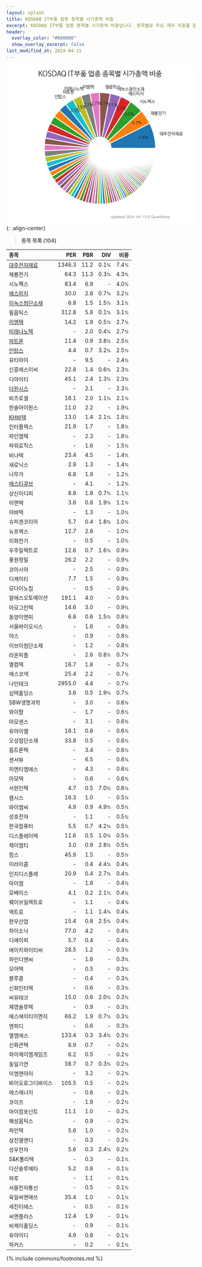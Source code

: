 ```yaml
---
layout: splash
title: KOSDAQ IT부품 업종 종목별 시가총액 비중
excerpt: KOSDAQ IT부품 업종 종목별 시가총액 비중입니다. 종목별로 주요 재무 지표를 함께 표시합니다.
header:
  overlay_color: "#800000"
  show_overlay_excerpt: false
last_modified_at: 2024-04-15
---
```



![KOSDAQ IT부품 업종 종목별 시가총액 비중](/stats/sector/images/kosdaq_업종_IT부품_종목.png){: .align-center}


> **종목 목록 (104)**<a id="list"></a>

| **종목** | **PER** | **PBR** | **DIV** | **비중** |
| :------- | ------: | ------: | ------: | -------: |
| [대주전자재료](/078600/) | 1346.3 | 11.2 | 0.1<small>%</small> | 7.4<small>%</small> |
| 제룡전기 | 64.3 | 11.3 | 0.3<small>%</small> | 4.3<small>%</small> |
| 시노펙스 | 83.4 | 6.9 | - | 4.0<small>%</small> |
| [에스피지](/058610/) | 30.0 | 2.8 | 0.7<small>%</small> | 3.2<small>%</small> |
| [이녹스첨단소재](/272290/) | 6.8 | 1.5 | 1.5<small>%</small> | 3.1<small>%</small> |
| 필옵틱스 | 312.8 | 5.8 | 0.1<small>%</small> | 3.1<small>%</small> |
| [이엠텍](/091120/) | 14.2 | 1.9 | 0.5<small>%</small> | 2.7<small>%</small> |
| [미래나노텍](/095500/) | - | 2.0 | 0.4<small>%</small> | 2.7<small>%</small> |
| [파트론](/091700/) | 11.4 | 0.9 | 3.8<small>%</small> | 2.5<small>%</small> |
| [인탑스](/049070/) | 4.4 | 0.7 | 3.2<small>%</small> | 2.5<small>%</small> |
| 유티아이 | - | 9.5 | - | 2.4<small>%</small> |
| 신흥에스이씨 | 22.8 | 1.4 | 0.6<small>%</small> | 2.3<small>%</small> |
| 디아이티 | 45.1 | 2.4 | 1.3<small>%</small> | 2.3<small>%</small> |
| [다원시스](/068240/) | - | 2.1 | - | 2.3<small>%</small> |
| 비츠로셀 | 16.1 | 2.0 | 1.1<small>%</small> | 2.1<small>%</small> |
| 한솔아이원스 | 11.0 | 2.2 | - | 1.9<small>%</small> |
| [KH바텍](/060720/) | 13.0 | 1.4 | 2.1<small>%</small> | 1.8<small>%</small> |
| 인터플렉스 | 21.9 | 1.7 | - | 1.8<small>%</small> |
| 파인엠텍 | - | 2.3 | - | 1.6<small>%</small> |
| 파워로직스 | - | 1.6 | - | 1.5<small>%</small> |
| 비나텍 | 23.4 | 4.5 | - | 1.4<small>%</small> |
| 새로닉스 | 2.9 | 1.3 | - | 1.4<small>%</small> |
| 나무가 | 6.8 | 1.9 | - | 1.2<small>%</small> |
| [에스티큐브](/052020/) | - | 4.1 | - | 1.2<small>%</small> |
| 상신이디피 | 8.8 | 1.8 | 0.7<small>%</small> | 1.1<small>%</small> |
| 이랜텍 | 3.6 | 0.8 | 1.9<small>%</small> | 1.1<small>%</small> |
| 아바텍 | - | 1.3 | - | 1.0<small>%</small> |
| 슈피겐코리아 | 5.7 | 0.4 | 1.8<small>%</small> | 1.0<small>%</small> |
| 뉴프렉스 | 12.7 | 2.8 | - | 1.0<small>%</small> |
| 이화전기 | - | 0.5 | - | 1.0<small>%</small> |
| 우주일렉트로 | 12.6 | 0.7 | 1.6<small>%</small> | 0.9<small>%</small> |
| 풍원정밀 | 26.2 | 2.2 | - | 0.9<small>%</small> |
| 코아시아 | - | 2.5 | - | 0.9<small>%</small> |
| 디케이티 | 7.7 | 1.5 | - | 0.9<small>%</small> |
| 모다이노칩 | - | 0.5 | - | 0.9<small>%</small> |
| 알에스오토메이션 | 191.1 | 4.0 | - | 0.9<small>%</small> |
| 아모그린텍 | 14.6 | 3.0 | - | 0.9<small>%</small> |
| 동양이엔피 | 6.8 | 0.6 | 1.5<small>%</small> | 0.8<small>%</small> |
| 서울바이오시스 | - | 1.6 | - | 0.8<small>%</small> |
| 야스 | - | 0.9 | - | 0.8<small>%</small> |
| 이브이첨단소재 | - | 1.2 | - | 0.8<small>%</small> |
| 라온피플 | - | 2.6 | 0.8<small>%</small> | 0.7<small>%</small> |
| 엘컴텍 | 16.7 | 1.8 | - | 0.7<small>%</small> |
| 에스코넥 | 25.4 | 2.2 | - | 0.7<small>%</small> |
| 나인테크 | 2955.0 | 4.4 | - | 0.7<small>%</small> |
| 심텍홀딩스 | 3.6 | 0.5 | 1.9<small>%</small> | 0.7<small>%</small> |
| SBW생명과학 | - | 3.0 | - | 0.6<small>%</small> |
| 와이팜 | - | 1.7 | - | 0.6<small>%</small> |
| 아모센스 | - | 3.1 | - | 0.6<small>%</small> |
| 유아이엘 | 16.1 | 0.8 | - | 0.6<small>%</small> |
| 오성첨단소재 | 33.8 | 0.5 | - | 0.6<small>%</small> |
| 옵트론텍 | - | 3.4 | - | 0.6<small>%</small> |
| 센서뷰 | - | 6.5 | - | 0.6<small>%</small> |
| 피엔티엠에스 | - | 4.3 | - | 0.6<small>%</small> |
| 아모텍 | - | 0.6 | - | 0.6<small>%</small> |
| 서원인텍 | 4.7 | 0.5 | 7.0<small>%</small> | 0.6<small>%</small> |
| 캠시스 | 16.3 | 1.0 | - | 0.5<small>%</small> |
| 와이엠씨 | 4.9 | 0.9 | 4.9<small>%</small> | 0.5<small>%</small> |
| 성호전자 | - | 1.1 | - | 0.5<small>%</small> |
| 한국컴퓨터 | 5.5 | 0.7 | 4.2<small>%</small> | 0.5<small>%</small> |
| 디스플레이텍 | 11.6 | 0.5 | 1.0<small>%</small> | 0.5<small>%</small> |
| 제이엠티 | 3.0 | 0.9 | 2.8<small>%</small> | 0.5<small>%</small> |
| 핌스 | 45.9 | 1.5 | - | 0.5<small>%</small> |
| 이라이콤 | - | 0.4 | 4.4<small>%</small> | 0.4<small>%</small> |
| 인지디스플레 | 20.9 | 0.4 | 2.7<small>%</small> | 0.4<small>%</small> |
| 아이엠 | - | 1.8 | - | 0.4<small>%</small> |
| 모베이스 | 4.1 | 0.2 | 2.1<small>%</small> | 0.4<small>%</small> |
| 웨이브일렉트로 | - | 1.1 | - | 0.4<small>%</small> |
| 액트로 | - | 1.1 | 1.4<small>%</small> | 0.4<small>%</small> |
| 현우산업 | 15.4 | 0.8 | 2.5<small>%</small> | 0.4<small>%</small> |
| 하이소닉 | 77.0 | 4.2 | - | 0.4<small>%</small> |
| 디에이피 | 5.7 | 0.4 | - | 0.4<small>%</small> |
| 에이치와이티씨 | 28.5 | 1.2 | - | 0.3<small>%</small> |
| 파인디앤씨 | - | 1.6 | - | 0.3<small>%</small> |
| 모아텍 | - | 0.5 | - | 0.3<small>%</small> |
| 블루콤 | - | 0.4 | - | 0.3<small>%</small> |
| 신화인터텍 | - | 0.6 | - | 0.3<small>%</small> |
| 씨유테크 | 15.0 | 0.6 | 2.0<small>%</small> | 0.3<small>%</small> |
| 재영솔루텍 | - | 0.9 | - | 0.3<small>%</small> |
| 에스에이티이엔지 | 66.2 | 1.9 | 0.7<small>%</small> | 0.3<small>%</small> |
| 엔피디 | - | 0.6 | - | 0.3<small>%</small> |
| 엘엠에스 | 133.4 | 0.3 | 3.4<small>%</small> | 0.3<small>%</small> |
| 신화콘텍 | 8.9 | 0.7 | - | 0.2<small>%</small> |
| 와이제이엠게임즈 | 6.2 | 0.5 | - | 0.2<small>%</small> |
| 동일기연 | 38.7 | 0.7 | 0.3<small>%</small> | 0.2<small>%</small> |
| 이엠앤아이 | - | 3.2 | - | 0.2<small>%</small> |
| 바이오로그디바이스 | 105.5 | 0.5 | - | 0.2<small>%</small> |
| 에스에너지 | - | 0.6 | - | 0.2<small>%</small> |
| 코이즈 | - | 1.9 | - | 0.2<small>%</small> |
| 아이컴포넌트 | 11.1 | 1.0 | - | 0.2<small>%</small> |
| 해성옵틱스 | - | 0.9 | - | 0.2<small>%</small> |
| 파인텍 | 5.6 | 1.0 | - | 0.2<small>%</small> |
| 삼진엘앤디 | - | 0.3 | - | 0.2<small>%</small> |
| 성우전자 | 5.6 | 0.3 | 2.4<small>%</small> | 0.2<small>%</small> |
| S&K폴리텍 | - | 0.3 | - | 0.1<small>%</small> |
| 다산솔루에타 | 5.2 | 0.8 | - | 0.1<small>%</small> |
| 파루 | - | 1.1 | - | 0.1<small>%</small> |
| 서울전자통신 | - | 0.5 | - | 0.1<small>%</small> |
| 육일씨엔에쓰 | 35.4 | 1.0 | - | 0.1<small>%</small> |
| 세진티에스 | - | 0.5 | - | 0.1<small>%</small> |
| 씨엔플러스 | 12.4 | 1.9 | - | 0.1<small>%</small> |
| 비케이홀딩스 | - | 0.9 | - | 0.1<small>%</small> |
| 유아이디 | 4.9 | 0.8 | - | 0.1<small>%</small> |
| 파커스 | - | 0.2 | - | 0.1<small>%</small> |

{% include commons/footnotes.md %}